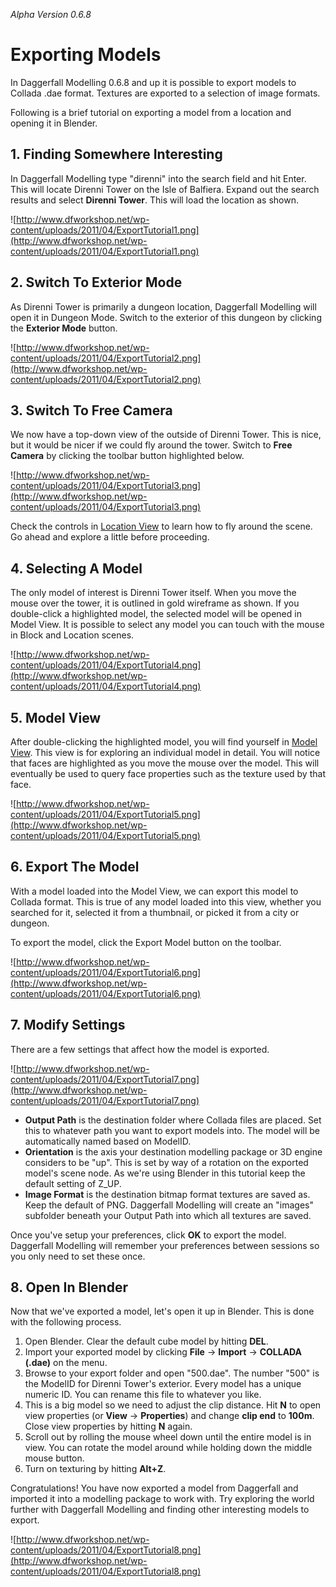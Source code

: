 _Alpha Version 0.6.8_

# Exporting Models #

In Daggerfall Modelling 0.6.8 and up it is possible to export models to Collada .dae format. Textures are exported to a selection of image formats.

Following is a brief tutorial on exporting a model from a location and opening it in Blender.

## 1. Finding Somewhere Interesting ##

In Daggerfall Modelling type "direnni" into the search field and hit Enter. This will locate Direnni Tower on the Isle of Balfiera. Expand out the search results and select **Direnni Tower**. This will load the location as shown.

![http://www.dfworkshop.net/wp-content/uploads/2011/04/ExportTutorial1.png](http://www.dfworkshop.net/wp-content/uploads/2011/04/ExportTutorial1.png)

## 2. Switch To Exterior Mode ##

As Direnni Tower is primarily a dungeon location, Daggerfall Modelling will open it in Dungeon Mode. Switch to the exterior of this dungeon by clicking the **Exterior Mode** button.

![http://www.dfworkshop.net/wp-content/uploads/2011/04/ExportTutorial2.png](http://www.dfworkshop.net/wp-content/uploads/2011/04/ExportTutorial2.png)

## 3. Switch To Free Camera ##

We now have a top-down view of the outside of Direnni Tower. This is nice, but it would be nicer if we could fly around the tower. Switch to **Free Camera** by clicking the toolbar button highlighted below.

![http://www.dfworkshop.net/wp-content/uploads/2011/04/ExportTutorial3.png](http://www.dfworkshop.net/wp-content/uploads/2011/04/ExportTutorial3.png)

Check the controls in [Location View](DaggerfallModelling_LocationView.md) to learn how to fly around the scene. Go ahead and explore a little before proceeding.

## 4. Selecting A Model ##

The only model of interest is Direnni Tower itself. When you move the mouse over the tower, it is outlined in gold wireframe as shown. If you double-click a highlighted model, the selected model will be opened in Model View. It is possible to select any model you can touch with the mouse in Block and Location scenes.

![http://www.dfworkshop.net/wp-content/uploads/2011/04/ExportTutorial4.png](http://www.dfworkshop.net/wp-content/uploads/2011/04/ExportTutorial4.png)

## 5. Model View ##

After double-clicking the highlighted model, you will find yourself in [Model View](DaggerfallModelling_ModelView.md). This view is for exploring an individual model in detail. You will notice that faces are highlighted as you move the mouse over the model. This will eventually be used to query face properties such as the texture used by that face.

![http://www.dfworkshop.net/wp-content/uploads/2011/04/ExportTutorial5.png](http://www.dfworkshop.net/wp-content/uploads/2011/04/ExportTutorial5.png)

## 6. Export The Model ##

With a model loaded into the Model View, we can export this model to Collada format. This is true of any model loaded into this view, whether you searched for it, selected it from a thumbnail, or picked it from a city or dungeon.

To export the model, click the Export Model button on the toolbar.

![http://www.dfworkshop.net/wp-content/uploads/2011/04/ExportTutorial6.png](http://www.dfworkshop.net/wp-content/uploads/2011/04/ExportTutorial6.png)

## 7. Modify Settings ##

There are a few settings that affect how the model is exported.

![http://www.dfworkshop.net/wp-content/uploads/2011/04/ExportTutorial7.png](http://www.dfworkshop.net/wp-content/uploads/2011/04/ExportTutorial7.png)

  * **Output Path** is the destination folder where Collada files are placed. Set this to whatever path you want to export models into. The model will be automatically named based on ModelID.
  * **Orientation** is the axis your destination modelling package or 3D engine considers to be "up". This is set by way of a rotation on the exported model's scene node. As we're using Blender in this tutorial keep the default setting of Z\_UP.
  * **Image Format** is the destination bitmap format textures are saved as. Keep the default of PNG. Daggerfall Modelling will create an "images" subfolder beneath your Output Path into which all textures are saved.

Once you've setup your preferences, click **OK** to export the model. Daggerfall Modelling will remember your preferences between sessions so you only need to set these once.

## 8. Open In Blender ##

Now that we've exported a model, let's open it up in Blender. This is done with the following process.

  1. Open Blender. Clear the default cube model by hitting **DEL**.
  1. Import your exported model by clicking **File** -> **Import** -> **COLLADA (.dae)** on the menu.
  1. Browse to your export folder and open "500.dae". The number "500" is the ModelID for Direnni Tower's exterior. Every model has a unique numeric ID. You can rename this file to whatever you like.
  1. This is a big model so we need to adjust the clip distance. Hit **N** to open view properties (or **View** -> **Properties**) and change **clip end** to **100m**. Close view properties by hitting **N** again.
  1. Scroll out by rolling the mouse wheel down until the entire model is in view. You can rotate the model around while holding down the middle mouse button.
  1. Turn on texturing by hitting **Alt+Z**.

Congratulations! You have now exported a model from Daggerfall and imported it into a modelling package to work with. Try exploring the world further with Daggerfall Modelling and finding other interesting models to export.

![http://www.dfworkshop.net/wp-content/uploads/2011/04/ExportTutorial8.png](http://www.dfworkshop.net/wp-content/uploads/2011/04/ExportTutorial8.png)